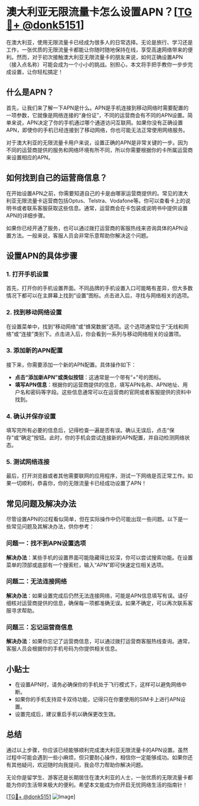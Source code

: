 # 澳大利亚无限流量卡怎么设置APN？[[TG💪+ @donk5151](https://t.me/s/donk5151)]

在澳大利亚，使用无限流量卡已经成为很多人的日常选择。无论是旅行、学习还是工作，一张优质的无限流量卡都能让你随时随地保持在线，享受高速网络带来的便利。然而，对于初次接触澳大利亚无限流量卡的朋友来说，如何正确设置APN（接入点名称）可能会成为一个小小的挑战。别担心，本文将手把手教你一步步完成设置，让你轻松搞定！

## 什么是APN？

首先，让我们来了解一下APN是什么。APN是手机连接到移动网络时需要配置的一项参数，它就像是网络连接的“身份证”，不同的运营商会有不同的APN设置。简单来说，APN决定了你的手机通过哪个通道访问互联网。如果你没有正确设置APN，即使你的手机已经连接到了移动网络，你也可能无法正常使用网络服务。

对于澳大利亚的无限流量卡用户来说，设置正确的APN是非常关键的一步。因为不同的运营商提供的服务和网络环境有所不同，所以你需要根据你的卡所属运营商来设置相应的APN。

## 如何找到自己的运营商信息？

在开始设置APN之前，你需要知道自己的卡是由哪家运营商提供的。常见的澳大利亚无限流量卡运营商包括Optus、Telstra、Vodafone等。你可以查看卡上的说明书或者联系客服获取这些信息。通常，运营商会在卡包装或说明书中提供设置APN的详细步骤。

如果你已经开通了服务，也可以通过拨打运营商的客服热线来咨询具体的APN设置方法。一般来说，客服人员会非常乐意帮助你解决这个问题。

## 设置APN的具体步骤

### 1. 打开手机设置

首先，打开你的手机设置界面。不同品牌的手机设置入口可能略有差异，但大多数情况下都可以在主屏幕上找到“设置”图标。点击进入后，寻找与网络相关的选项。

### 2. 找到移动网络设置

在设置菜单中，找到“移动网络”或“蜂窝数据”选项。这个选项通常位于“无线和网络”或“连接”类别下。点击进入后，你会看到一系列与移动网络相关的设置项。

### 3. 添加新的APN配置

接下来，你需要添加一个新的APN配置。具体操作如下：

- **点击“添加新APN”或类似按钮**：这通常是一个带有“+”号的图标。
- **填写APN信息**：根据你的运营商提供的信息，填写APN名称、APN地址、用户名和密码等字段。这些信息通常可以在运营商的官网或者客服提供的资料中找到。

### 4. 确认并保存设置

填写完所有必要的信息后，记得检查一遍是否有误。确认无误后，点击“保存”或“确定”按钮。此时，你的手机会尝试连接新的APN配置，并自动检测网络状态。

### 5. 测试网络连接

最后，打开浏览器或者其他需要联网的应用程序，测试一下网络是否正常工作。如果一切顺利，恭喜你，你的无限流量卡已经成功设置了APN！

## 常见问题及解决办法

尽管设置APN的过程看似简单，但在实际操作中仍可能出现一些问题。以下是一些常见问题及其解决办法，供你参考：

### 问题一：找不到APN设置选项

**解决办法**：某些手机的设置界面可能隐藏得比较深，你可以尝试搜索功能。在设置菜单的顶部或底部有一个搜索栏，输入“APN”即可快速定位相关选项。

### 问题二：无法连接网络

**解决办法**：如果设置完成后仍然无法连接网络，可能是APN信息填写有误。请仔细核对运营商提供的信息，确保每一项都准确无误。如果不确定，可以再次联系客服寻求帮助。

### 问题三：忘记运营商信息

**解决办法**：如果你忘记了运营商信息，可以通过拨打运营商客服热线查询。通常，客服人员会根据你的手机号码为你提供相关信息。

## 小贴士

- 在设置APN时，请务必确保你的手机处于飞行模式下，这样可以避免网络中断。
- 如果你的手机支持双卡双待功能，记得只在你要使用的SIM卡上进行APN设置。
- 设置完成后，建议重启手机以确保更改生效。

## 总结

通过以上步骤，你应该已经能够顺利完成澳大利亚无限流量卡的APN设置。虽然过程中可能会遇到一些小麻烦，但只要耐心操作，相信你一定能够成功。如果你还有其他疑问，欢迎随时向我提问，我会尽力帮助你解决问题。

无论你是留学生、游客还是长期居住在澳大利亚的人士，一张优质的无限流量卡都能为你的生活带来极大的便利。希望本文能成为你开启无忧网络生活的指南针！

[[TG💪+ @donk5151](https://t.me/s/donk5151) ![Image](https://i.postimg.cc/rwNCRYN7/Snipaste-2025-04-30-17-27-05.png)]